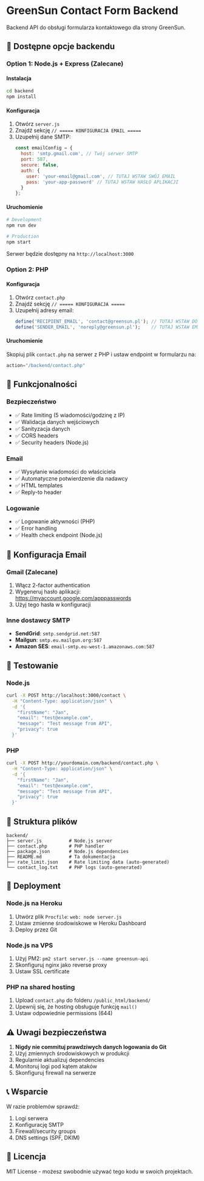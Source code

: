 # GreenSun Contact Form Backend

Backend API do obsługi formularza kontaktowego dla strony GreenSun.

## 🚀 Dostępne opcje backendu

### Option 1: Node.js + Express (Zalecane)

#### Instalacja
```bash
cd backend
npm install
```

#### Konfiguracja
1. Otwórz `server.js`
2. Znajdź sekcję `// ===== KONFIGURACJA EMAIL =====`
3. Uzupełnij dane SMTP:
   ```javascript
   const emailConfig = {
     host: 'smtp.gmail.com', // Twój serwer SMTP
     port: 587,
     secure: false,
     auth: {
       user: 'your-email@gmail.com', // TUTAJ WSTAW SWÓJ EMAIL
       pass: 'your-app-password' // TUTAJ WSTAW HASŁO APLIKACJI
     }
   };
   ```

#### Uruchomienie
```bash
# Development
npm run dev

# Production
npm start
```

Serwer będzie dostępny na `http://localhost:3000`

### Option 2: PHP

#### Konfiguracja
1. Otwórz `contact.php`
2. Znajdź sekcję `// ===== KONFIGURACJA =====`
3. Uzupełnij adresy email:
   ```php
   define('RECIPIENT_EMAIL', 'contact@greensun.pl'); // TUTAJ WSTAW DOCELOWY EMAIL
   define('SENDER_EMAIL', 'noreply@greensun.pl');    // TUTAJ WSTAW EMAIL NADAWCY
   ```

#### Uruchomienie
Skopiuj plik `contact.php` na serwer z PHP i ustaw endpoint w formularzu na:
```javascript
action="/backend/contact.php"
```

## 🔧 Funkcjonalności

### Bezpieczeństwo
- ✅ Rate limiting (5 wiadomości/godzinę z IP)
- ✅ Walidacja danych wejściowych
- ✅ Sanityzacja danych
- ✅ CORS headers
- ✅ Security headers (Node.js)

### Email
- ✅ Wysyłanie wiadomości do właściciela
- ✅ Automatyczne potwierdzenie dla nadawcy
- ✅ HTML templates
- ✅ Reply-to header

### Logowanie
- ✅ Logowanie aktywności (PHP)
- ✅ Error handling
- ✅ Health check endpoint (Node.js)

## 📧 Konfiguracja Email

### Gmail (Zalecane)
1. Włącz 2-factor authentication
2. Wygeneruj hasło aplikacji: https://myaccount.google.com/apppasswords
3. Użyj tego hasła w konfiguracji

### Inne dostawcy SMTP
- **SendGrid**: `smtp.sendgrid.net:587`
- **Mailgun**: `smtp.eu.mailgun.org:587`
- **Amazon SES**: `email-smtp.eu-west-1.amazonaws.com:587`

## 🚦 Testowanie

### Node.js
```bash
curl -X POST http://localhost:3000/contact \
  -H "Content-Type: application/json" \
  -d '{
    "firstName": "Jan",
    "email": "test@example.com",
    "message": "Test message from API",
    "privacy": true
  }'
```

### PHP
```bash
curl -X POST http://yourdomain.com/backend/contact.php \
  -H "Content-Type: application/json" \
  -d '{
    "firstName": "Jan",
    "email": "test@example.com",
    "message": "Test message from API",
    "privacy": true
  }'
```

## 📁 Struktura plików

```
backend/
├── server.js          # Node.js server
├── contact.php        # PHP handler
├── package.json       # Node.js dependencies
├── README.md          # Ta dokumentacja
├── rate_limit.json    # Rate limiting data (auto-generated)
└── contact_log.txt    # PHP logs (auto-generated)
```

## 🔧 Deployment

### Node.js na Heroku
1. Utwórz plik `Procfile`: `web: node server.js`
2. Ustaw zmienne środowiskowe w Heroku Dashboard
3. Deploy przez Git

### Node.js na VPS
1. Użyj PM2: `pm2 start server.js --name greensun-api`
2. Skonfiguruj nginx jako reverse proxy
3. Ustaw SSL certificate

### PHP na shared hosting
1. Upload `contact.php` do folderu `/public_html/backend/`
2. Upewnij się, że hosting obsługuje funkcję `mail()`
3. Ustaw odpowiednie permissions (644)

## ⚠️ Uwagi bezpieczeństwa

1. **Nigdy nie commituj prawdziwych danych logowania do Git**
2. Użyj zmiennych środowiskowych w produkcji
3. Regularnie aktualizuj dependencies
4. Monitoruj logi pod kątem ataków
5. Skonfiguruj firewall na serwerze

## 📞 Wsparcie

W razie problemów sprawdź:
1. Logi serwera
2. Konfigurację SMTP
3. Firewall/security groups
4. DNS settings (SPF, DKIM)

## 📄 Licencja

MIT License - możesz swobodnie używać tego kodu w swoich projektach.